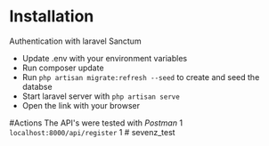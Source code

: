 # Installation
Authentication with laravel Sanctum
- Update .env with your environment variables
- Run composer update
- Run `php artisan migrate:refresh --seed` to create and seed the databse
- Start laravel server with `php artisan serve`
- Open the link with your browser

#Actions
The API's were tested with *Postman*
1 `localhost:8000/api/register`
1 # sevenz_test
